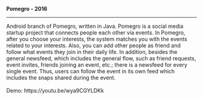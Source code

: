 <b> Pomegro - 2016 </b>
<hr>
Android branch of Pomegro, written in Java. Pomegro is a social media startup project that connects people each other via events. In Pomegro, after you choose your interests, the system matches you with the events related to your interests. Also, you can add other people as friend and follow what events they join in their daily life. In addition, besides the general newsfeed, which includes the general flow, such as friend requests, event invites, friends joining an event, etc.; there is a newsfeed for every single event. Thus, users can follow the event in its own feed which includes the snaps shared during the event.
</br></br>
Demo: https://youtu.be/wya9CGYLDKk

